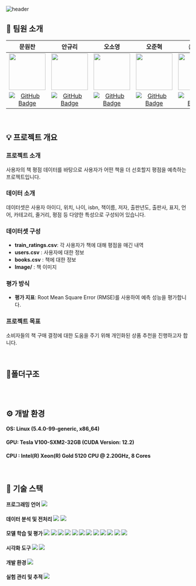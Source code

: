 ![header](https://capsule-render.vercel.app/api?type=waving&color=0:EDDFE0,100:B7B7B7&width=max&height=250&section=header&text=Book&nbsp;Rating&nbsp;Prediction&desc=RecSys05-오곡밥&fontSize=40&fontColor=4A4947&&fontAlignY=40)

## 🍚 팀원 소개

|문원찬|안규리|오소영|오준혁|윤건욱|황진욱|
|:---:|:---:|:---:|:---:|:---:|:---:|
| <img src="https://github.com/user-attachments/assets/a29cbbd9-0cde-495a-bd7e-90f20759f3d1" width="100"/> | <img src="https://github.com/user-attachments/assets/c619ed82-03f3-4d48-9bba-dd60408879f9" width="100"/> | <img src="https://github.com/user-attachments/assets/1b0e54e6-57dc-4c19-97f5-69b7e6f3a9b4" width="100"/> | <img src="https://github.com/user-attachments/assets/67d19373-8cac-4676-bde1-b0637921cf7f" width="100"/> | <img src="https://github.com/user-attachments/assets/f91dd46e-9f1a-42e7-a939-db13692f4098" width="100"/> | <img src="https://github.com/user-attachments/assets/69bbb039-752e-4448-bcaa-b8a65015b778" width="100"/> |
| [![GitHub Badge](https://img.shields.io/badge/github-181717.svg?style=flat-square&logo=github&logoColor=white)](https://github.com/WonchanMoon)|[![GitHub Badge](https://img.shields.io/badge/github-181717.svg?style=flat-square&logo=github&logoColor=white)](https://github.com/notmandarin)|[![GitHub Badge](https://img.shields.io/badge/github-181717.svg?style=flat-square&logo=github&logoColor=white)](https://github.com/irrso)|[![GitHub Badge](https://img.shields.io/badge/github-181717.svg?style=flat-square&logo=github&logoColor=white)](https://github.com/ojunhyuk99)|[![GitHub Badge](https://img.shields.io/badge/github-181717.svg?style=flat-square&logo=github&logoColor=white)](https://github.com/YoonGeonWook)|[![GitHub Badge](https://img.shields.io/badge/github-181717.svg?style=flat-square&logo=github&logoColor=white)](https://github.com/hw01931)|

</br>

## 💡 프로젝트 개요

### 프로젝트 소개
사용자의 책 평점 데이터를 바탕으로 사용자가 어떤 책을 더 선호할지 평점을 예측하는 프로젝트입니다.

### 데이터 소개
데이터셋은 사용자 아이디, 위치, 나이, isbn, 책이름, 저자, 출판년도, 출판사, 표지, 언어, 카테고리, 줄거리, 평점 등 다양한 특성으로 구성되어 있습니다.

### 데이터셋 구성
- **train_ratings.csv**: 각 사용자가 책에 대해 평점을 매긴 내역
- **users.csv** : 사용자에 대한 정보
- **books.csv** : 책에 대한 정보
- **Image/** : 책 이미지

### 평가 방식
- **평가 지표**: Root Mean Square Error (RMSE)를 사용하여 예측 성능을 평가합니다.

### 프로젝트 목표
소비자들의 책 구매 결정에 대한 도움을 주기 위해 개인화된 상품 추천을 진행하고자 합니다.

</br>

## 📂폴더구조
```

```
</br>

## ⚙️ 개발 환경
#### OS: Linux (5.4.0-99-generic, x86_64)
#### GPU: Tesla V100-SXM2-32GB (CUDA Version: 12.2)
#### CPU : Intel(R) Xeon(R) Gold 5120 CPU @ 2.20GHz, 8 Cores
</br>

## 🔧 기술 스택

#### 프로그래밍 언어 <img src="https://img.shields.io/badge/Python-3776AB.svg?style=flat-square&logo=python&logoColor=white"/>

#### 데이터 분석 및 전처리 <img src="https://img.shields.io/badge/pandas-150458.svg?style=flat-square&logo=pandas&logoColor=white"/> <img src="https://img.shields.io/badge/NumPy-013243.svg?style=flat-square&logo=numpy&logoColor=white"/>

#### 모델 학습 및 평가 <img src="https://img.shields.io/badge/scikit--learn-F7931E.svg?style=flat-square&logo=scikitlearn&logoColor=white"/> <img src="https://img.shields.io/badge/Keras-D00000.svg?style=flat-square&logo=keras&logoColor=white"/> <img src="https://img.shields.io/badge/PyTorch-EE4C2C.svg?style=flat-square&logo=pytorch&logoColor=white"/> <img src="https://img.shields.io/badge/CatBoost-FECC00.svg?style=flat-square&logoColor=white"/> <img src="https://img.shields.io/badge/DCN-569A31.svg?style=flat-square&logoColor=white"/> <img src="https://img.shields.io/badge/DCN_v2-477B27.svg?style=flat-square&logoColor=white"/> <img src="https://img.shields.io/badge/DCN_v3-335C1D.svg?style=flat-square&logoColor=white"/> <img src="https://img.shields.io/badge/DeepFM-134881.svg?style=flat-square&logoColor=white"/> <img src="https://img.shields.io/badge/FFM-00B388.svg?style=flat-square&logoColor=white"/> <img src="https://img.shields.io/badge/FM-42B883.svg?style=flat-square&logoColor=white"/> <img src="https://img.shields.io/badge/NCF-3B66BC.svg?style=flat-square&logoColor=white"/> <img src="https://img.shields.io/badge/WDN-34567C.svg?style=flat-square&logoColor=white"/> 
  
#### 시각화 도구 <img src="https://img.shields.io/badge/Matplotlib-3F4F75.svg?style=flat-square&logoColor=white"/> <img src="https://img.shields.io/badge/seaborn-221E68.svg?style=flat-square&logoColor=white"/>

#### 개발 환경 <img src="https://img.shields.io/badge/Jupyter-F37626.svg?style=flat-square&logo=jupyter&logoColor=white"/>

#### 실험 관리 및 추적 <img src="https://img.shields.io/badge/Weights&Biases-FFBE00.svg?style=flat-square&logo=weightsandbiases&logoColor=black"/>
